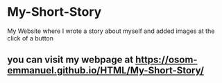# My-Short-Story
My Website where I wrote a story about myself and added images at the click of a button
## you can visit my webpage at https://osom-emmanuel.github.io/HTML/My-Short-Story/
